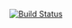 [![Build Status](https://travis-ci.org/neronasee/social-network-v2.svg?branch=master)](https://travis-ci.org/neronasee/social-network-v2)
